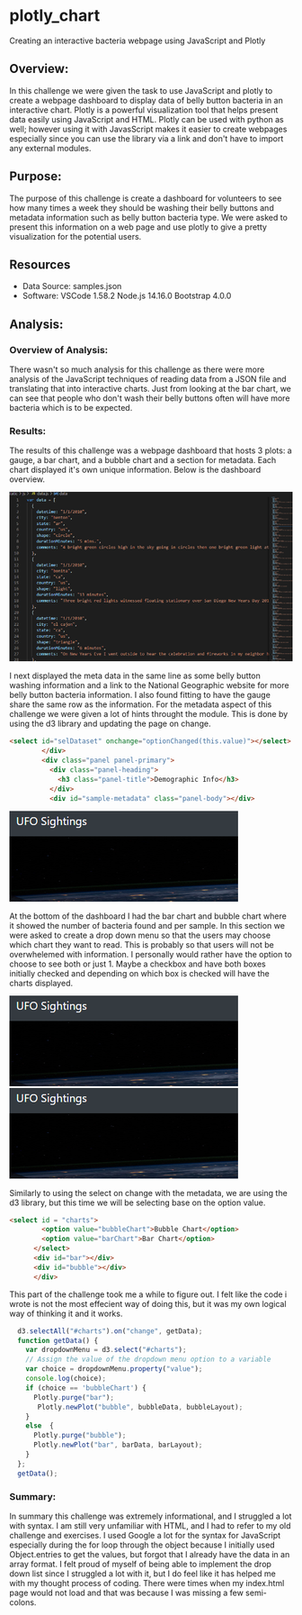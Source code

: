 # plotly_chart
Creating an interactive bacteria webpage using JavaScript and Plotly
## Overview:
In this challenge we were given the task to use JavaScript and plotly to create a webpage  dashboard to display data of belly button bacteria in an interactive chart. Plotly is a powerful visualization tool that helps present data easily using JavaScript and HTML. Plotly can be used with python as well; however using it with JavasScript makes it easier to create webpages especially since you can use the library via a link and don't have to import any external modules.   

## Purpose:
The purpose of this challenge is create a dashboard for volunteers to see how many times a week they should be washing their belly buttons and metadata information such as belly button bacteria type. We were asked to present this information on a web page and use plotly to give a pretty visualization for the potential users.  

## Resources
* Data Source: 
samples.json
* Software: 
VSCode 1.58.2
Node.js 14.16.0
Bootstrap 4.0.0

## Analysis:
### Overview of Analysis:
There wasn't so much analysis for this challenge as there were more analysis of the JavaScript techniques of reading data from a JSON file and translating that into interactive charts. Just from looking at the bar chart, we can see that people who don't wash their belly buttons often will have more bacteria which is to be expected.  

### Results:
The results of this challenge was a webpage dashboard that hosts 3 plots: a gauge, a bar chart, and a bubble chart and a section for metadata. Each chart displayed it's own unique information. Below is the dashboard overview. 

![Dashboard Overview](https://github.com/lo7kyle/UFOs/blob/main/static/images/data.PNG) 


I next displayed the meta data in the same line as some belly button washing information and a link to the National Geographic website for more belly button bacteria information. I also found fitting to have the gauge share the same row as the information. For the metadata aspect of this challenge we were given a lot of hints throught the module. This is done by using the d3 library and updating the page on change.

``` html
<select id="selDataset" onchange="optionChanged(this.value)"></select>
        </div>
        <div class="panel panel-primary">
          <div class="panel-heading">
            <h3 class="panel-title">Demographic Info</h3>
          </div>
          <div id="sample-metadata" class="panel-body"></div>
```

![Belly Button Washing](https://github.com/lo7kyle/UFOs/blob/main/static/images/home-button.PNG) 

At the bottom of the dashboard I had the bar chart and bubble chart where it showed the number of bacteria found and per sample. In this section we were asked to create a drop down menu so that the users may choose which chart they want to read. This is probably so that  users will not be overwhelemed with information. I personally would rather have the option to choose to see both or just 1. Maybe a checkbox and have both boxes initially checked and depending on which box is checked will have the charts displayed. 

![Belly Button Bubble](https://github.com/lo7kyle/UFOs/blob/main/static/images/home-button.PNG) 
![Belly Button Bar](https://github.com/lo7kyle/UFOs/blob/main/static/images/home-button.PNG) 

Similarly to using the select on change with the metadata, we are using the d3 library, but this time we will be selecting base on the option value. 

``` html
<select id = "charts">
        <option value="bubbleChart">Bubble Chart</option>
        <option value="barChart">Bar Chart</option>
      </select>
      <div id="bar"></div>
      <div id="bubble"></div>
      </div>
```

This part of the challenge took me a while to figure out. I felt like the code i wrote is not the most effecient way of doing this, but it was my own logical way of thinking it and it works.  


```js
  d3.selectAll("#charts").on("change", getData);
  function getData() {
    var dropdownMenu = d3.select("#charts");
    // Assign the value of the dropdown menu option to a variable
    var choice = dropdownMenu.property("value");
    console.log(choice);
    if (choice == 'bubbleChart') {
      Plotly.purge("bar");
       Plotly.newPlot("bubble", bubbleData, bubbleLayout);
    }
    else  {
      Plotly.purge("bubble");
      Plotly.newPlot("bar", barData, barLayout);
    }    
  };
  getData();
````


### Summary:
In summary this challenge was extremely informational, and I struggled a lot with syntax. I am still very unfamiliar with HTML, and I had to refer to my old challenge and exercises. I used Google a lot for the syntax for JavaScript especially during the for loop through the object because I initially used Object.entries to get the values, but forgot that I already have the data in an array format. I felt proud of myself of being able to implement the drop down list since I struggled a lot with it, but I do feel like it has helped me with my thought process of coding. There were times when my index.html page would not load and that was because I was missing a few semi-colons. 

